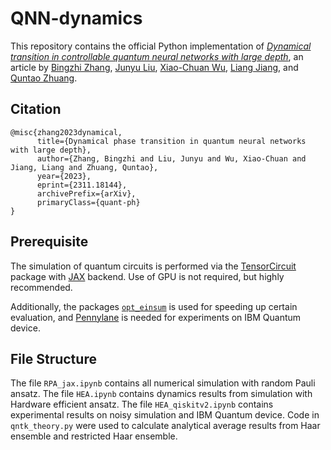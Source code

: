 # QNN-dynamics
This repository contains the official Python implementation of [*Dynamical transition in controllable quantum neural networks with large depth*](https://arxiv.org/abs/2311.18144), an article by [Bingzhi Zhang](https://sites.google.com/view/bingzhi-zhang/home), [Junyu Liu](https://sites.google.com/view/junyuliu/main), [Xiao-Chuan Wu](https://scholar.google.com.hk/citations?user=ADEnvRwAAAAJ&hl=zh-CN), [Liang Jiang](https://pme.uchicago.edu/group/jiang-group), and [Quntao Zhuang](https://sites.usc.edu/zhuang).

## Citation
```
@misc{zhang2023dynamical,
      title={Dynamical phase transition in quantum neural networks with large depth}, 
      author={Zhang, Bingzhi and Liu, Junyu and Wu, Xiao-Chuan and Jiang, Liang and Zhuang, Quntao},
      year={2023},
      eprint={2311.18144},
      archivePrefix={arXiv},
      primaryClass={quant-ph}
}
```

## Prerequisite
The simulation of quantum circuits is performed via the [TensorCircuit](https://tensorcircuit.readthedocs.io/en/latest/#) package with [JAX](https://jax.readthedocs.io/en/latest/notebooks/quickstart.html) backend. Use of GPU is not required, but highly recommended. 

Additionally, the packages [`opt_einsum`](https://optimized-einsum.readthedocs.io/en/stable/) is used for speeding up certain evaluation, and [Pennylane](https://docs.pennylane.ai/en/stable) is needed for experiments on IBM Quantum device.



## File Structure
The file `RPA_jax.ipynb` contains all numerical simulation with random Pauli ansatz. The file `HEA.ipynb` contains dynamics results from simulation with Hardware efficient ansatz. The file `HEA_qiskitv2.ipynb` contains experimental results on noisy simulation and IBM Quantum device. Code in `qntk_theory.py` were used to calculate analytical average results from Haar ensemble and restricted Haar ensemble.

